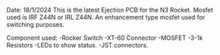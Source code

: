 Date: 18/1/2024
This is the latest Ejection PCB for the N3 Rocket.
Mosfet used is IRF Z44N or IRL Z44N.
An enhancement type mosfet used for switching purposes.

Component used:
-Rocker Switch
-XT-60 Connector
-MOSFET
-3-1k Resistors
-LEDs to show status.
-JST connectors.
